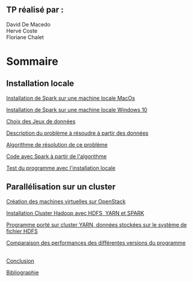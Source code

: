 ## TP réalisé par : 
David De Macedo<br>
Hervé Coste<br>
Floriane Chalet<br>


# Sommaire

## Installation locale 

[Installation de Spark sur une machine locale MacOs](https://daviddemacedo.github.io/sid_spark/install_local_macos/)

[Installation de Spark sur une machine locale Windows 10](https://daviddemacedo.github.io/sid_spark/install_local_win/)

[Choix des Jeux de données](https://daviddemacedo.github.io/sid_spark/choixjdd/)

[Description du problème à résoudre à partir des données](https://daviddemacedo.github.io/sid_spark/descpb/)

[Algorithme de résolution de ce problème](https://daviddemacedo.github.io/sid_spark/algo)

[Code avec Spark à partir de l'algorithme](https://daviddemacedo.github.io/sid_spark/codepy/)

[Test du programme avec l'installation locale](https://daviddemacedo.github.io/sid_spark/testlocal/)

## Parallélisation sur un cluster

[Création des machines virtuelles sur OpenStack](https://daviddemacedo.github.io/sid_spark/openstack/)

[Installation Cluster Hadoop avec HDFS, YARN et SPARK](https://daviddemacedo.github.io/sid_spark/installcluster/)

[Programme porté sur cluster YARN, données stockées sur le système de fichier HDFS](https://daviddemacedo.github.io/sid_spark/progcluster/)

[Comparaison des performances des différentes versions du programme](https://daviddemacedo.github.io/sid_spark/compperf/)

<br>[Conclusion](https://daviddemacedo.github.io/sid_spark/conclusion/)

[Bibliographie](https://daviddemacedo.github.io/sid_spark/biblio/)


